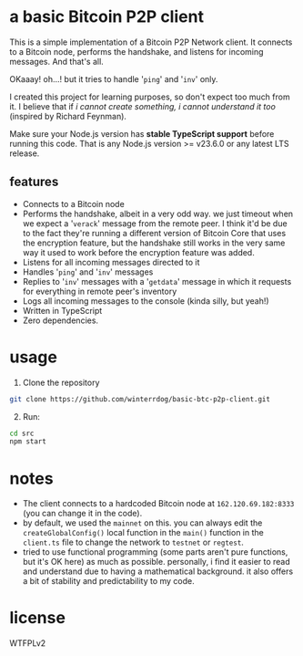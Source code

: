 # a basic Bitcoin P2P client

This is a simple implementation of a Bitcoin P2P Network client. It connects to a Bitcoin node, performs the handshake, and listens for incoming messages. And that's all.

OKaaay! oh...! but it tries to handle '`ping`' and '`inv`' only.

I created this project for learning purposes, so don't expect too much from it. I believe that if _i cannot create something, i cannot understand it too_ (inspired by Richard Feynman).

Make sure your Node.js version has **stable TypeScript support** before running this code. That is any Node.js version >= v23.6.0 or any latest LTS release.

## features

- Connects to a Bitcoin node
- Performs the handshake, albeit in a very odd way. we just timeout when we expect a '`verack`' message from the remote peer. I think it'd be due to the fact they're running a different version of Bitcoin Core that uses the encryption feature, but the handshake still works in the very same way it used to work before the encryption feature was added.
- Listens for all incoming messages directed to it
- Handles '`ping`' and '`inv`' messages
- Replies to '`inv`' messages with a '`getdata`' message in which it requests for everything in remote peer's inventory
- Logs all incoming messages to the console (kinda silly, but yeah!)
- Written in TypeScript
- Zero dependencies.

# usage

1. Clone the repository
```bash
git clone https://github.com/winterrdog/basic-btc-p2p-client.git
```

2. Run:

```bash
cd src
npm start
```

# notes

- The client connects to a hardcoded Bitcoin node at `162.120.69.182:8333` (you can change it in the code).
- by default, we used the `mainnet` on this. you can always edit the `createGlobalConfig()` local function in the `main()` function in the `client.ts` file to change the network to `testnet` or `regtest`.
- tried to use functional programming (some parts aren't pure functions, but it's OK here) as much as possible. personally, i find it easier to read and understand due to having a mathematical background. it also offers a bit of stability and predictability to my code.

# license

WTFPLv2
